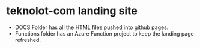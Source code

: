 # teknolot-com landing site

- DOCS Folder has all the HTML files pushed into github pages.
- Functions folder has an Azure Function project to keep the landing page refreshed.
